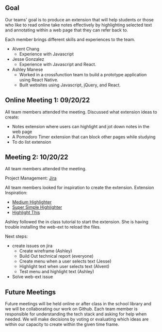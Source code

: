 ## Goal
Our teams' goal is to produce an extension that will help students or those who like to read online take notes effectively by highlighting selected text and annotating within a web page that they can refer back to.

Each member brings different skills and experiences to the team.
* Alvent Chang
    * Experience with Javascript
* Jesse Gonzalez
    * Experience with Javascript and React.
* Ashley Manese 
    * Worked in a crossfunction team to build a prototype application using React Native.
    * Built websites using Javascript, jQuery, and React.


## Online Meeting 1: 09/20/22
All team members attended the meeting.
Discussed what extension ideas to create:
* Notes extension where users can highlight and jot down notes in the web page
* A Pomodoro Timer extension that can block other pages while studying 
* To do list extension

## Meeting 2: 10/20/22
All team members attended the meeting.

Project Management: [Jira](https://markmywords.atlassian.net/jira/software/projects/MARK/boards/2)

All team members looked for inspiration to create the extension. 
Extension Inspiration: 
* [Medium Highlighter](https://medium.com/@mariusbongarts/how-to-build-the-medium-text-highlighter-as-a-chrome-extension-with-web-components-b3feccddcd01)
* [Super Simple Highlighter](https://chrome.google.com/webstore/detail/super-simple-highlighter/hhlhjgianpocpoppaiihmlpgcoehlhio?hl=en)
* [Highlight This](https://highlightthis.net/)

Ashley followed the in class tutorial to start the extension. She is having trouble installing the web-ext to reload the files.

Next steps:
* create issues on jira
   * Create wireframe (Ashley)
   * Build Out technical report (everyone)
   * Create menu when a user selects text (Jesse)
   * Highlight text when user selects text (Alvent)
   * Test menu and highlight text (Ashley)
* Solve web-ext issue



## Future Meetings
Future meetings will be held online or after class in the school library and we will be collaborating our work on Github. 
Each team member is responsible for understanding the tech stack and asking for help when needed. 
We will make decisions by voting or evaluating which ideas are within our capacity to create within the given time frame. 
